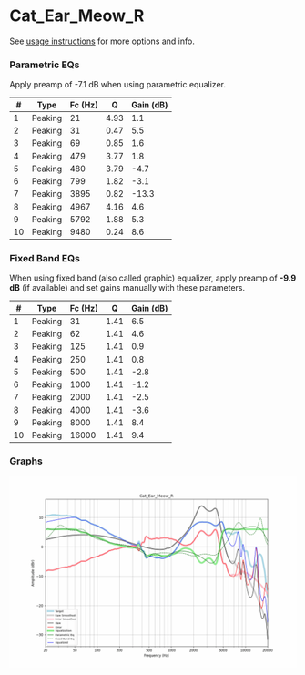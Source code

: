 # Cat_Ear_Meow_R
See [usage instructions](https://github.com/jaakkopasanen/AutoEq#usage) for more options and info.

### Parametric EQs
Apply preamp of -7.1 dB when using parametric equalizer.

|   # | Type    |   Fc (Hz) |    Q |   Gain (dB) |
|-----|---------|-----------|------|-------------|
|   1 | Peaking |        21 | 4.93 |         1.1 |
|   2 | Peaking |        31 | 0.47 |         5.5 |
|   3 | Peaking |        69 | 0.85 |         1.6 |
|   4 | Peaking |       479 | 3.77 |         1.8 |
|   5 | Peaking |       480 | 3.79 |        -4.7 |
|   6 | Peaking |       799 | 1.82 |        -3.1 |
|   7 | Peaking |      3895 | 0.82 |       -13.3 |
|   8 | Peaking |      4967 | 4.16 |         4.6 |
|   9 | Peaking |      5792 | 1.88 |         5.3 |
|  10 | Peaking |      9480 | 0.24 |         8.6 |

### Fixed Band EQs
When using fixed band (also called graphic) equalizer, apply preamp of **-9.9 dB** (if available) and set gains manually with these parameters.

|   # | Type    |   Fc (Hz) |    Q |   Gain (dB) |
|-----|---------|-----------|------|-------------|
|   1 | Peaking |        31 | 1.41 |         6.5 |
|   2 | Peaking |        62 | 1.41 |         4.6 |
|   3 | Peaking |       125 | 1.41 |         0.9 |
|   4 | Peaking |       250 | 1.41 |         0.8 |
|   5 | Peaking |       500 | 1.41 |        -2.8 |
|   6 | Peaking |      1000 | 1.41 |        -1.2 |
|   7 | Peaking |      2000 | 1.41 |        -2.5 |
|   8 | Peaking |      4000 | 1.41 |        -3.6 |
|   9 | Peaking |      8000 | 1.41 |         8.4 |
|  10 | Peaking |     16000 | 1.41 |         9.4 |

### Graphs
![](./Cat_Ear_Meow_R.png)
